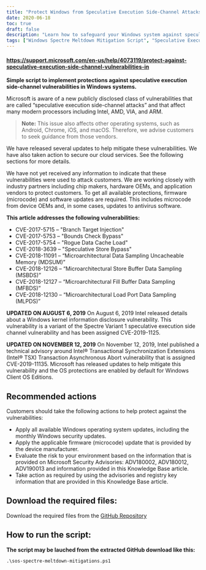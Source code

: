 ```yaml
---
title: "Protect Windows from Speculative Execution Side-Channel Attacks"
date: 2020-06-18
toc: true
draft: false
description: "Learn how to safeguard your Windows system against speculative execution side-channel attacks with Microsoft's mitigation script and firmware updates"
tags: ["Windows Spectre Meltdown Mitigation Script", "Speculative Execution Side-Channel Attacks", "Microsoft", "Intel", "AMD", "VIA", "ARM", "Android", "Chrome", "iOS", "macOS", "Branch Target Injection", "Bounds Check Bypass", "Rogue Data Cache Load", "Speculative Store Bypass", "Microarchitectural Data Sampling", "CVEs", "Firmware Updates", "GitHub Repository", "PowerShell"]
---
```

#### https://support.microsoft.com/en-us/help/4073119/protect-against-speculative-execution-side-channel-vulnerabilities-in
**Simple script to implement protections against speculative execution side-channel vulnerabilities in Windows systems.**

Microsoft is aware of a new publicly disclosed class of vulnerabilities that are called “speculative execution side-channel attacks” and that affect many modern processors including Intel, AMD, VIA, and ARM. 

> **Note:** This issue also affects other operating systems, such as Android, Chrome, iOS, and macOS. Therefore, we advise customers to seek guidance from those vendors.

We have released several updates to help mitigate these vulnerabilities. We have also taken action to secure our cloud services. See the following sections for more details.

We have not yet received any information to indicate that these vulnerabilities were used to attack customers. We are working closely with industry partners including chip makers, hardware OEMs, and application vendors to protect customers. To get all available protections, firmware (microcode) and software updates are required. This includes microcode from device OEMs and, in some cases, updates to antivirus software.

**This article addresses the following vulnerabilities:**
- CVE-2017-5715 – "Branch Target Injection"
- CVE-2017-5753 – "Bounds Check Bypass"
- CVE-2017-5754 – "Rogue Data Cache Load"
- CVE-2018-3639 – "Speculative Store Bypass"
- CVE-2018-11091 – “Microarchitectural Data Sampling Uncacheable Memory (MDSUM)”
- CVE-2018-12126 – “Microarchitectural Store Buffer Data Sampling (MSBDS)”
- CVE-2018-12127 – “Microarchitectural Fill Buffer Data Sampling (MFBDS)”
- CVE-2018-12130 – “Microarchitectural Load Port Data Sampling (MLPDS)”

**UPDATED ON AUGUST 6, 2019** On August 6, 2019 Intel released details about a Windows kernel information disclosure vulnerability. This vulnerability is a variant of the Spectre Variant 1 speculative execution side channel vulnerability and has been assigned CVE-2019-1125.

**UPDATED ON NOVEMBER 12, 2019** On November 12, 2019, Intel published a technical advisory around Intel® Transactional Synchronization Extensions (Intel® TSX) Transaction Asynchronous Abort vulnerability that is assigned CVE-2019-11135. Microsoft has released updates to help mitigate this vulnerability and the OS protections are enabled by default for Windows Client OS Editions.

## Recommended actions
Customers should take the following actions to help protect against the vulnerabilities:

- Apply all available Windows operating system updates, including the monthly Windows security updates.
- Apply the applicable firmware (microcode) update that is provided by the device manufacturer.
- Evaluate the risk to your environment based on the information that is provided on Microsoft Security Advisories: ADV180002, ADV180012, ADV190013 and information provided in this Knowledge Base article.
- Take action as required by using the advisories and registry key information that are provided in this Knowledge Base article.

## Download the required files:

Download the required files from the [GitHub Repository](https://github.com/simeononsecurity/Windows-Spectre-Meltdown-Mitigation-Script)

## How to run the script:

**The script may be lauched from the extracted GitHub download like this:**
```
.\sos-spectre-meltdown-mitigations.ps1
```
